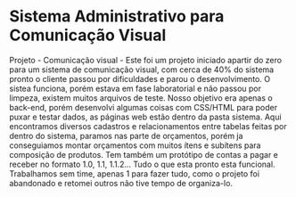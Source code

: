 # Sistema Administrativo para Comunicação Visual
Projeto - Comunicação visual - 
Este foi um projeto iniciado apartir do zero para um sistema de comunicação visual, com cerca de 40% do sistema pronto o cliente passou por dificuldades e parou o desenvolvimento. O sistea funciona, porém estava em fase laboratorial e não passou por limpeza, existem muitos arquivos de teste. Nosso objetivo era apenas o back-end, porém desenvolvi algumas coisas com CSS/HTML para poder puxar e testar dados, as páginas web estão dentro da pasta sistema. Aqui encontramos diversos cadastros e relacionamentos entre tabelas feitas por dentro do sistema, paramos nas parte de orçamentos, porém ja conseguiamos montar orçamentos com muitos ítens e subítens para composição de produtos. Tem também um protótipo de contas a pagar e receber no formato 1.0, 1.1, 1.1.2...
Tudo o que esta pronto esta funcional. Trabalhamos sem time, apenas 1 para fazer tudo, como o projeto foi abandonado e retomei outros não tive tempo de organiza-lo. 
